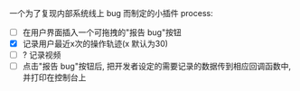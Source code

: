 一个为了复现内部系统线上 bug 而制定的小插件
process:
- [ ] 在用户界面插入一个可拖拽的"报告 bug"按钮
- [x] 记录用户最近x次的操作轨迹(x 默认为30)
- [ ] ? 记录视频
- [ ] 点击"报告 bug"按钮后, 把开发者设定的需要记录的数据传到相应回调函数中, 并打印在控制台上